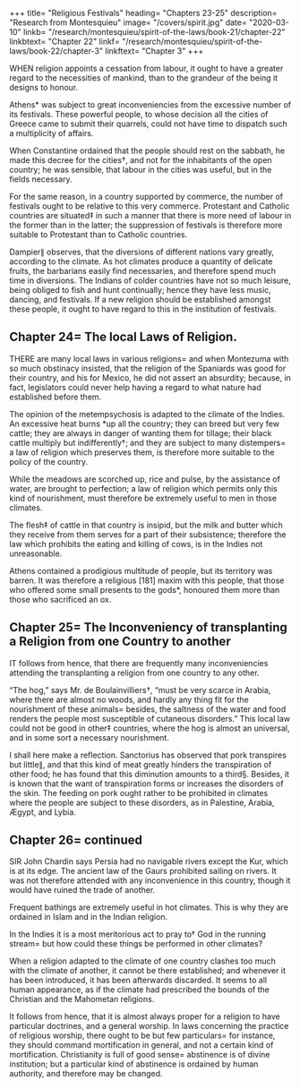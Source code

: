 +++
title= "Religious Festivals"
heading= "Chapters 23-25"
description= "Research from Montesquieu"
image= "/covers/spirit.jpg"
date= "2020-03-10"
linkb= "/research/montesquieu/spirit-of-the-laws/book-21/chapter-22"
linkbtext= "Chapter 22"
linkf= "/research/montesquieu/spirit-of-the-laws/book-22/chapter-3"
linkftext= "Chapter 3"
+++

WHEN religion appoints a cessation from labour, it ought to have a greater regard to the necessities of mankind, than to the grandeur of the being it designs to honour.

Athens* was subject to great inconveniencies from the excessive number of its festivals. These powerful people, to whose decision all the cities of Greece came to submit their quarrels, could not have time to dispatch such a multiplicity of affairs.

When Constantine ordained that the people should rest on the sabbath, he made this decree for the cities†, and not for the inhabitants of the open country; he was sensible, that labour in the cities was useful, but in the fields necessary.

For the same reason, in a country supported by commerce, the number of festivals ought to be relative to this very commerce. Protestant and Catholic countries are situated‡ in such a manner that there is more need of labour in the former than in the latter; the suppression of festivals is therefore more suitable to Protestant than to Catholic countries.

Dampier∥ observes, that the diversions of different nations vary greatly, according to the climate. As hot climates produce a quantity of delicate fruits, the barbarians easily find necessaries, and therefore spend much time in diversions. The Indians of colder countries have not so much leisure, being obliged to fish and hunt continually; hence they have less music, dancing, and festivals. If a new religion should be established amongst these people, it ought to have regard to this in the institution of festivals.



## Chapter 24= The local Laws of Religion.

THERE are many local laws in various religions= and when Montezuma with so much obstinacy insisted, that the religion of the Spaniards was good for their country, and his for Mexico, he did not assert an absurdity; because, in fact, legislators could never help having a regard to what nature had established before them.

The opinion of the metempsychosis is adapted to the climate of the Indies. An excessive heat burns *up all the country; they can breed but very few cattle; they are always in danger of wanting them for tillage; their black cattle multiply but indifferently†; and they are subject to many distempers= a law of religion which preserves them, is therefore more suitable to the policy of the country.

While the meadows are scorched up, rice and pulse, by the assistance of water, are brought to perfection; a law of religion which permits only this kind of nourishment, must therefore be extremely useful to men in those climates.

The flesh‡ of cattle in that country is insipid, but the milk and butter which they receive from them serves for a part of their subsistence; therefore the law which prohibits the eating and killing of cows, is in the Indies not unreasonable.

Athens contained a prodigious multitude of people, but its territory was barren. It was therefore a religious [181] maxim with this people, that those who offered some small presents to the gods*, honoured them more than those who sacrificed an ox.



## Chapter 25= The Inconveniency of transplanting a Religion from one Country to another


IT follows from hence, that there are frequently many inconveniencies attending the transplanting a religion from one country to any other.

“The hog,” says Mr. de Boulainvilliers†, “must be very scarce in Arabia, where there are almost no woods, and hardly any thing fit for the nourishment of these animals= besides, the saltness of the water and food renders the people most susceptible of cutaneous disorders.” This local law could not be good in other‡ countries, where the hog is almost an universal, and in some sort a necessary nourishment.

I shall here make a reflection. Sanctorius has observed that pork transpires but little∥, and that this kind of meat greatly hinders the transpiration of other food; he has found that this diminution amounts to a third§. Besides, it is known that the want of transpiration forms or increases the disorders of the skin. The feeding on pork ought rather to be prohibited in climates where the people are subject to these disorders, as in Palestine, Arabia, Ægypt, and Lybia.




## Chapter 26= continued

SIR John Chardin says Persia had no navigable rivers except the Kur, which is at its edge. The ancient law of the Gaurs prohibited sailing on rivers. It was not therefore attended with any inconvenience in this country, though it would have ruined the trade of another.

Frequent bathings are extremely useful in hot climates. This is why they are ordained in Islam and in the Indian religion. 

In the Indies it is a most meritorious act to pray to† God in the running stream= but how could these things be performed in other climates?

When a religion adapted to the climate of one country clashes too much with the climate of another, it cannot be there established; and whenever it has been introduced, it has been afterwards discarded. It seems to all human appearance, as if the climate had prescribed the bounds of the Christian and the Mahometan religions.

It follows from hence, that it is almost always proper for a religion to have particular doctrines, and a general worship. In laws concerning the practice of religious worship, there ought to be but few particulars= for instance, they should command mortification in general, and not a certain kind of mortification. Christianity is full of good sense= abstinence is of divine institution; but a particular kind of abstinence is ordained by human authority, and therefore may be changed.
